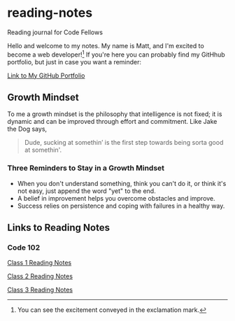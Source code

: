 # reading-notes

Reading journal for Code Fellows

Hello and welcome to my notes. My name is Matt, and I'm excited to become a web developer![^1] If you're here you can probably find my GitHhub portfolio, but just in case you want a reminder:

[Link to My GitHub Portfolio](https://github.com/matthew-c-austin)

## Growth Mindset

To me a growth mindset is the philosophy that intelligence is not fixed; it is dynamic and can be improved through effort and commitment. Like Jake the Dog says,

> Dude, sucking at somethin’ is the first step towards being sorta good at somethin'.

### Three Reminders to Stay in a Growth Mindset

- When you don't understand something, think you can't do it, or think it's not easy, just append the word "yet" to the end.
- A belief in improvement helps you overcome obstacles and improve.
- Success relies on persistence and coping with failures in a healthy way.

## Links to Reading Notes

### Code 102

[Class 1 Reading Notes](Read-01-Learning-Markdown.md)

[Class 2 Reading Notes](Read-02-The-Coders-Computer.md)

[Class 3 Reading Notes](Read-03-Revisions-and-the-Cloud.md)

[^1]: You can see the excitement conveyed in the exclamation mark.
